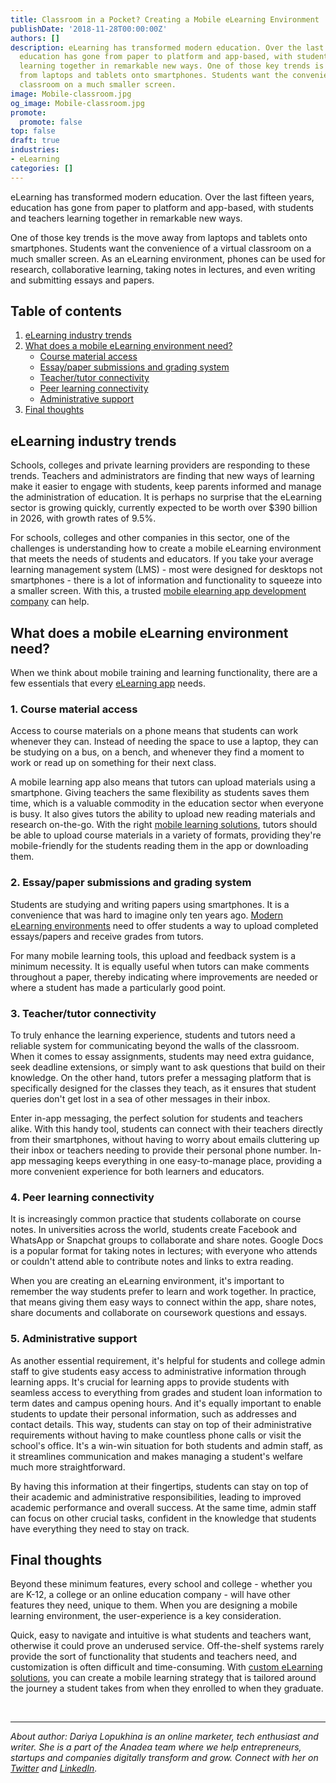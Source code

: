 ```yaml
---
title: Classroom in a Pocket? Creating a Mobile eLearning Environment
publishDate: '2018-11-28T00:00:00Z'
authors: []
description: eLearning has transformed modern education. Over the last fifteen years,
  education has gone from paper to platform and app-based, with students and teachers
  learning together in remarkable new ways. One of those key trends is the move away
  from laptops and tablets onto smartphones. Students want the convenience of a virtual
  classroom on a much smaller screen.
image: Mobile-classroom.jpg
og_image: Mobile-classroom.jpg
promote:
  promote: false
top: false
draft: true
industries:
- eLearning
categories: []
---
```


eLearning has transformed modern education. Over the last fifteen years, education has gone from paper to platform and app-based, with students and teachers learning together in remarkable new ways.

One of those key trends is the move away from laptops and tablets onto smartphones. Students want the convenience of a virtual classroom on a much smaller screen. As an eLearning environment, phones can be used for research, collaborative learning, taking notes in lectures, and even writing and submitting essays and papers.

<h2>Table of contents</h2>
<ol>
 <li><a href="#trends">eLearning industry trends</a> </li>
 <li><a href="#elearning">What does a mobile eLearning environment need?</a>
  <ul>
   <li><a href="#course-material">Course material access</a> </li>
   <li><a href="#submissions">Essay/paper submissions and grading system</a></li>
   <li><a href="#tutor-connectivity">Teacher/tutor connectivity</a></li>
   <li><a href="#learning-connectivity">Peer learning connectivity</a></li>
   <li><a href="#support">Administrative support</a></li>
  </ul>
 </li>
 <li><a href="#summary">Final thoughts</a></li>
</ol>

<a name="trends"></a>
## eLearning industry trends

Schools, colleges and private learning providers are responding to these trends. Teachers and administrators are finding that new ways of learning make it easier to engage with students, keep parents informed and manage the administration of education. It is perhaps no surprise that the eLearning sector is growing quickly, currently expected to be worth over $390 billion in 2026, with growth rates of 9.5%.

For schools, colleges and other companies in this sector, one of the challenges is understanding how to create a mobile eLearning environment that meets the needs of students and educators. If you take your average learning management system (LMS) - most were designed for desktops not smartphones - there is a lot of information and functionality to squeeze into a smaller screen. With this, a trusted <a href="https://anadea.info/solutions/e-learning-software-development/m-learning" target="_blank">mobile elearning app development company</a> can help.

<a name="elearning"></a>

## What does a mobile eLearning environment need?

When we think about mobile training and learning functionality, there are a few essentials that every [eLearning app](https://anadea.info/guides/educational-app-development-cost) needs. <a name="course-material"></a>

### 1. Course material access

Access to course materials on a phone means that students can work whenever they can. Instead of needing the space to use a laptop, they can be studying on a bus, on a bench, and whenever they find a moment to work or read up on something for their next class.

A mobile learning app also means that tutors can upload materials using a smartphone. Giving teachers the same flexibility as students saves them time, which is a valuable commodity in the education sector when everyone is busy. It also gives tutors the ability to upload new reading materials and research on-the-go. With the right [mobile learning solutions](https://anadea.info/solutions/e-learning-software-development/m-learning), tutors should be able to upload course materials in a variety of formats, providing they're mobile-friendly for the students reading them in the app or downloading them. <a name="submissions"></a>

### 2. Essay/paper submissions and grading system

Students are studying and writing papers using smartphones. It is a convenience that was hard to imagine only ten years ago. <a href="https://anadea.info/blog/how-digital-technology-has-changed-modern-education" target="_blank">Modern eLearning environments</a> need to offer students a way to upload completed essays/papers and receive grades from tutors.

For many mobile learning tools, this upload and feedback system is a minimum necessity. It is equally useful when tutors can make comments throughout a paper, thereby indicating where improvements are needed or where a student has made a particularly good point. <a name="tutor-connectivity"></a>

### 3. Teacher/tutor connectivity

To truly enhance the learning experience, students and tutors need a reliable system for communicating beyond the walls of the classroom. When it comes to essay assignments, students may need extra guidance, seek deadline extensions, or simply want to ask questions that build on their knowledge. On the other hand, tutors prefer a messaging platform that is specifically designed for the classes they teach, as it ensures that student queries don't get lost in a sea of other messages in their inbox.

Enter in-app messaging, the perfect solution for students and teachers alike. With this handy tool, students can connect with their teachers directly from their smartphones, without having to worry about emails cluttering up their inbox or teachers needing to provide their personal phone number. In-app messaging keeps everything in one easy-to-manage place, providing a more convenient experience for both learners and educators.<a name="learning-connectivity"></a>

### 4. Peer learning connectivity

It is increasingly common practice that students collaborate on course notes. In universities across the world, students create Facebook and WhatsApp or Snapchat groups to collaborate and share notes. Google Docs is a popular format for taking notes in lectures; with everyone who attends or couldn't attend able to contribute notes and links to extra reading.

When you are creating an eLearning environment, it's important to remember the way students prefer to learn and work together. In practice, that means giving them easy ways to connect within the app, share notes, share documents and collaborate on coursework questions and essays. <a name="support"></a>

### 5. Administrative support

As another essential requirement, it's helpful for students and college admin staff to give students easy access to administrative information through learning apps. It's crucial for learning apps to provide students with seamless access to everything from grades and student loan information to term dates and campus opening hours. And it's equally important to enable students to update their personal information, such as addresses and contact details. This way, students can stay on top of their administrative requirements without having to make countless phone calls or visit the school's office. It's a win-win situation for both students and admin staff, as it streamlines communication and makes managing a student's welfare much more straightforward.

By having this information at their fingertips, students can stay on top of their academic and administrative responsibilities, leading to improved academic performance and overall success. At the same time, admin staff can focus on other crucial tasks, confident in the knowledge that students have everything they need to stay on track. <a name="summary"></a>

## Final thoughts

Beyond these minimum features, every school and college - whether you are K-12, a college or an online education company - will have other features they need, unique to them. When you are designing a mobile learning environment, the user-experience is a key consideration.

Quick, easy to navigate and intuitive is what students and teachers want, otherwise it could prove an underused service. Off-the-shelf systems rarely provide the sort of functionality that students and teachers need, and customization is often difficult and time-consuming. With [custom eLearning solutions](https://anadea.info/solutions/e-learning-software-development), you can create a mobile learning strategy that is tailored around the journey a student takes from when they enrolled to when they graduate.


<br />

---
*About author: Dariya Lopukhina is an online marketer, tech enthusiast and writer. She is a part of the Anadea team where we help entrepreneurs, startups and companies digitally transform and grow. Connect with her on <a href="https://twitter.com/DariyaLopukhina" rel="nofollow" target="_blank">Twitter</a> and <a href="https://www.linkedin.com/in/dariyalopukhina/" rel="nofollow" target="_blank">LinkedIn</a>.*
